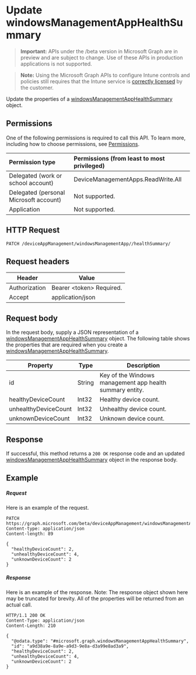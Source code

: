 ﻿# Update windowsManagementAppHealthSummary

> **Important:** APIs under the /beta version in Microsoft Graph are in preview and are subject to change. Use of these APIs in production applications is not supported.

> **Note:** Using the Microsoft Graph APIs to configure Intune controls and policies still requires that the Intune service is [correctly licensed](https://go.microsoft.com/fwlink/?linkid=839381) by the customer.

Update the properties of a [windowsManagementAppHealthSummary](../resources/intune_devicefe_windowsmanagementapphealthsummary.md) object.
## Permissions
One of the following permissions is required to call this API. To learn more, including how to choose permissions, see [Permissions](../../../concepts/permissions_reference.md).

|Permission type      | Permissions (from least to most privileged)              |
|:--------------------|:---------------------------------------------------------|
|Delegated (work or school account) | DeviceManagementApps.ReadWrite.All    |
|Delegated (personal Microsoft account) | Not supported.    |
|Application | Not supported. |

## HTTP Request
<!-- {
  "blockType": "ignored"
}
-->
```http
PATCH /deviceAppManagement/windowsManagementApp//healthSummary/
```

## Request headers
|Header|Value|
|---|---|
|Authorization|Bearer &lt;token&gt; Required.|
|Accept|application/json|

## Request body
In the request body, supply a JSON representation of a [windowsManagementAppHealthSummary](../resources/intune_devicefe_windowsmanagementapphealthsummary.md) object.
The following table shows the properties that are required when you create a [windowsManagementAppHealthSummary](../resources/intune_devicefe_windowsmanagementapphealthsummary.md).

|Property|Type|Description|
|---|---|---|
|id|String|Key of the Windows management app health summary entity.|
|healthyDeviceCount|Int32|Healthy device count.|
|unhealthyDeviceCount|Int32|Unhealthy device count.|
|unknownDeviceCount|Int32|Unknown device count.|

## Response

If successful, this method returns a `200 OK` response code and an updated [windowsManagementAppHealthSummary](../resources/intune_devicefe_windowsmanagementapphealthsummary.md) object in the response body.

## Example

##### Request

Here is an example of the request.
```http
PATCH https://graph.microsoft.com/beta/deviceAppManagement/windowsManagementApp//healthSummary/
Content-type: application/json
Content-length: 89

{
  "healthyDeviceCount": 2,
  "unhealthyDeviceCount": 4,
  "unknownDeviceCount": 2
}
```

##### Response

Here is an example of the response. Note: The response object shown here may be truncated for brevity. All of the properties will be returned from an actual call.
```http
HTTP/1.1 200 OK
Content-Type: application/json
Content-Length: 210

{
  "@odata.type": "#microsoft.graph.windowsManagementAppHealthSummary",
  "id": "a9d38a9e-8a9e-a9d3-9e8a-d3a99e8ad3a9",
  "healthyDeviceCount": 2,
  "unhealthyDeviceCount": 4,
  "unknownDeviceCount": 2
}
```



